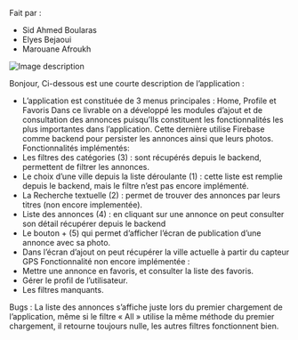 Fait par :
-	Sid Ahmed Boularas
-	Elyes Bejaoui
-	Marouane Afroukh

![Image description](https://i.ibb.co/VxHCwkH/image.png)





Bonjour, 
Ci-dessous est une courte description de l’application :
-	L’application est constituée de 3 menus principales : Home, Profile et Favoris
Dans ce livrable on a développé les modules d’ajout et de consultation des annonces puisqu’Ils constituent les fonctionnalités les plus importantes dans l’application.
Cette dernière utilise Firebase comme backend pour persister les annonces ainsi que leurs photos.
Fonctionnalités implémentés:
-	Les filtres des catégories (3) : sont récupérés depuis le backend, permettent de filtrer les annonces.
-	Le choix d’une ville depuis la liste déroulante (1) : cette liste est remplie depuis le backend, mais le filtre n’est pas encore implémenté.
-	La Recherche textuelle (2) : permet de trouver des annonces par leurs titres (non encore implementée).
-	Liste des annonces (4) : en cliquant sur une annonce on peut consulter son détail récupérer depuis le backend
-	Le bouton + (5) qui permet d’afficher l’écran de publication d’une annonce avec sa photo.
-	Dans l’écran d’ajout on peut récupérer la ville actuelle à partir du capteur GPS
Fonctionnalité non encore implémentée :
-	Mettre une annonce en favoris, et consulter la liste des favoris.
-	Gérer le profil de l’utilisateur.
-	Les filtres manquants.

Bugs :
La liste des annonces s’affiche juste lors du premier chargement de l’application, même si le filtre « All » utilise la même méthode du premier chargement, il retourne toujours nulle, les autres filtres fonctionnent bien.

